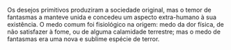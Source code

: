 ﻿Os desejos primitivos produziram a sociedade original, mas o temor de fantasmas a manteve unida e concedeu um aspecto extra-humano à sua existência. O medo comum foi fisiológico na origem: medo da dor física, de não satisfazer à fome, ou de alguma calamidade terrestre; mas o medo de fantasmas era uma nova e sublime espécie de terror.